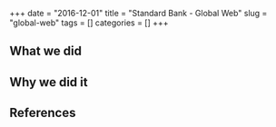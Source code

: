 +++ 
date = "2016-12-01"
title = "Standard Bank - Global Web"
slug = "global-web" 
tags = []
categories = []
+++
## What we did

## Why we did it

## References
